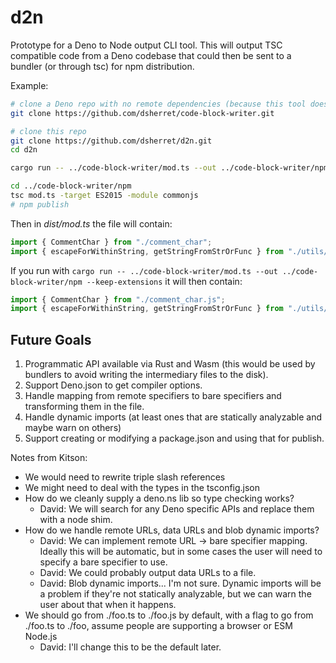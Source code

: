 # d2n

Prototype for a Deno to Node output CLI tool. This will output TSC compatible code from a Deno codebase that could then be sent to a bundler (or through tsc) for npm distribution.

Example:

```bash
# clone a Deno repo with no remote dependencies (because this tool does not support them yet)
git clone https://github.com/dsherret/code-block-writer.git

# clone this repo
git clone https://github.com/dsherret/d2n.git
cd d2n

cargo run -- ../code-block-writer/mod.ts --out ../code-block-writer/npm

cd ../code-block-writer/npm
tsc mod.ts -target ES2015 -module commonjs
# npm publish
```

Then in *dist/mod.ts* the file will contain:

```ts
import { CommentChar } from "./comment_char";
import { escapeForWithinString, getStringFromStrOrFunc } from "./utils/string_utils";
```

If you run with `cargo run -- ../code-block-writer/mod.ts --out ../code-block-writer/npm --keep-extensions` it will then contain:

```ts
import { CommentChar } from "./comment_char.js";
import { escapeForWithinString, getStringFromStrOrFunc } from "./utils/string_utils.js";
```

## Future Goals

1. Programmatic API available via Rust and Wasm (this would be used by bundlers to avoid writing the intermediary files to the disk).
1. Support Deno.json to get compiler options.
1. Handle mapping from remote specifiers to bare specifiers and transforming them in the file.
1. Handle dynamic imports (at least ones that are statically analyzable and maybe warn on others)
1. Support creating or modifying a package.json and using that for publish.

Notes from Kitson:

- We would need to rewrite triple slash references
- We might need to deal with the types in the tsconfig.json
- How do we cleanly supply a deno.ns lib so type checking works?
  - David: We will search for any Deno specific APIs and replace them with a node shim.
- How do we handle remote URLs, data URLs and blob dynamic imports?
  - David: We can implement remote URL -> bare specifier mapping. Ideally this will be automatic, but in some cases the user will need to specify a bare specifier to use.
  - David: We could probably output data URLs to a file.
  - David: Blob dynamic imports... I'm not sure. Dynamic imports will be a problem if they're not statically analyzable, but we can warn the user about that when it happens.
- We should go from ./foo.ts to ./foo.js by default, with a flag to go from ./foo.ts to ./foo, assume people are supporting a browser or ESM Node.js
  - David: I'll change this to be the default later.
